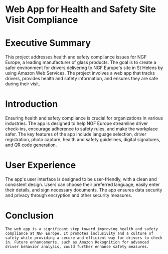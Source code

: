 # Web App for Health and Safety Site Visit Compliance

# Executive Summary

   This project addresses health and safety compliance issues for NGF Europe, a leading manufacturer of glass products. The goal is to create a safer environment for drivers delivering to NGF Europe's site in St Helens by using Amazon Web Services. The project involves a web app that tracks drivers, provides health and safety information, and ensures they are safe during their visit.
   

#  Introduction

   Ensuring health and safety compliance is crucial for organizations in various industries. The app is designed to help NGF Europe streamline driver check-ins, encourage adherence to safety rules, and make the workplace safer. The key features of the app include language selection, driver registration, photo capture, health and safety guidelines, digital signatures, and QR code generation.
   

 #  User Experience
 
   The app's user interface is designed to be user-friendly, with a clean and consistent design. Users can choose their preferred language, easily enter their details, and sign necessary documents. The app ensures data security and privacy through encryption and other security measures.
   

 #  Conclusion
 
    The web app is a significant step toward improving health and safety compliance at NGF Europe. It promotes inclusivity and a culture of safety while providing a secure and efficient way for drivers to check in. Future enhancements, such as Amazon Rekognition for advanced driver behavior analysis, could further enhance safety measures.

